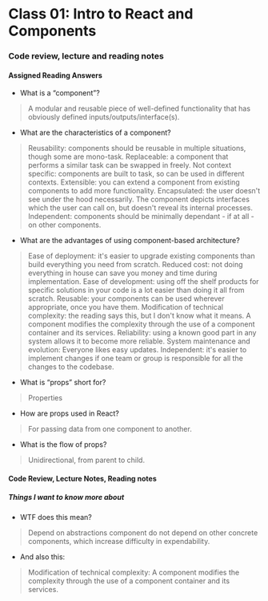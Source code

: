 # Class 01: Intro to React and Components

### Code review, lecture and reading notes


#### Assigned Reading Answers

- What is a “component”?

> A modular and reusable piece of well-defined functionality that has obviously defined inputs/outputs/interface(s).

- What are the characteristics of a component?

> Reusability: components should be reusable in multiple situations, though some are mono-task.
> Replaceable: a component that performs a similar task can be swapped in freely.
> Not context specific: components are built to task, so can be used in different contexts.
> Extensible: you can extend a component from existing components to add more functionality.
> Encapsulated: the user doesn't see under the hood necessarily. The component depicts interfaces which the user can call on, but doesn't reveal its internal processes.
> Independent: components should be minimally dependant - if at all - on other components.

- What are the advantages of using component-based architecture?

> Ease of deployment: it's easier to upgrade existing components than build everything you need from scratch.
> Reduced cost: not doing everything in house can save you money and time during implementation.
> Ease of development: using off the shelf products for specific solutions in your code is a lot easier than doing it all from scratch.
> Reusable: your components can be used wherever appropriate, once you have them.
> Modification of technical complexity: the reading says this, but I don't know what it means. A component modifies the complexity through the use of a component container and its services.
> Reliability: using a known good part in any system allows it to become more reliable.
> System maintenance and evolution: Everyone likes easy updates.
> Independent: it's easier to implement changes if one team or group is responsible for all the changes to the codebase.  

- What is “props” short for?

> Properties

- How are props used in React?

> For passing data from one component to another.

- What is the flow of props?

> Unidirectional, from parent to child.


#### Code Review, Lecture Notes, Reading notes



##### Things I want to know more about

- WTF does this mean?
> Depend on abstractions component do not depend on other concrete components, which increase difficulty in expendability.

- And also this:
> Modification of technical complexity: A component modifies the complexity through the use of a component container and its services.
